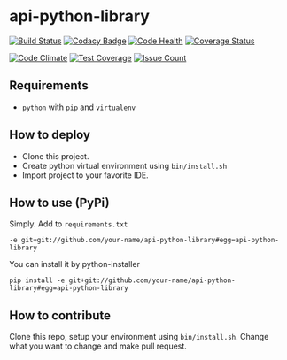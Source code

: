 # api-python-library

[![Build Status](https://travis-ci.org/SuderPawel/api-python-library.svg?branch=master)](https://travis-ci.org/SuderPawel/api-python-library)
[![Codacy Badge](https://api.codacy.com/project/badge/grade/7a7231cf29a044729497bc721dbf70df)](https://www.codacy.com/app/SuderPawel/api-python-library)
[![Code Health](https://landscape.io/github/SuderPawel/api-python-library/master/landscape.svg?style=flat)](https://landscape.io/github/SuderPawel/api-python-library/master)
[![Coverage Status](https://coveralls.io/repos/SuderPawel/api-python-library/badge.svg?branch=master&service=github)](https://coveralls.io/github/SuderPawel/api-python-library?branch=master)

[![Code Climate](https://codeclimate.com/github/SuderPawel/api-python-library/badges/gpa.svg)](https://codeclimate.com/github/SuderPawel/api-python-library)
[![Test Coverage](https://codeclimate.com/github/SuderPawel/api-python-library/badges/coverage.svg)](https://codeclimate.com/github/SuderPawel/api-python-library/coverage)
[![Issue Count](https://codeclimate.com/github/SuderPawel/api-python-library/badges/issue_count.svg)](https://codeclimate.com/github/SuderPawel/api-python-library)

## Requirements

* `python` with `pip` and `virtualenv`

## How to deploy

* Clone this project.
* Create python virtual environment using `bin/install.sh`
* Import project to your favorite IDE.

## How to use (PyPi)

Simply. Add to `requirements.txt`

    -e git+git://github.com/your-name/api-python-library#egg=api-python-library

You can install it by python-installer

    pip install -e git+git://github.com/your-name/api-python-library#egg=api-python-library

## How to contribute

Clone this repo, setup your environment using `bin/install.sh`. Change what you want to change and make pull request.
